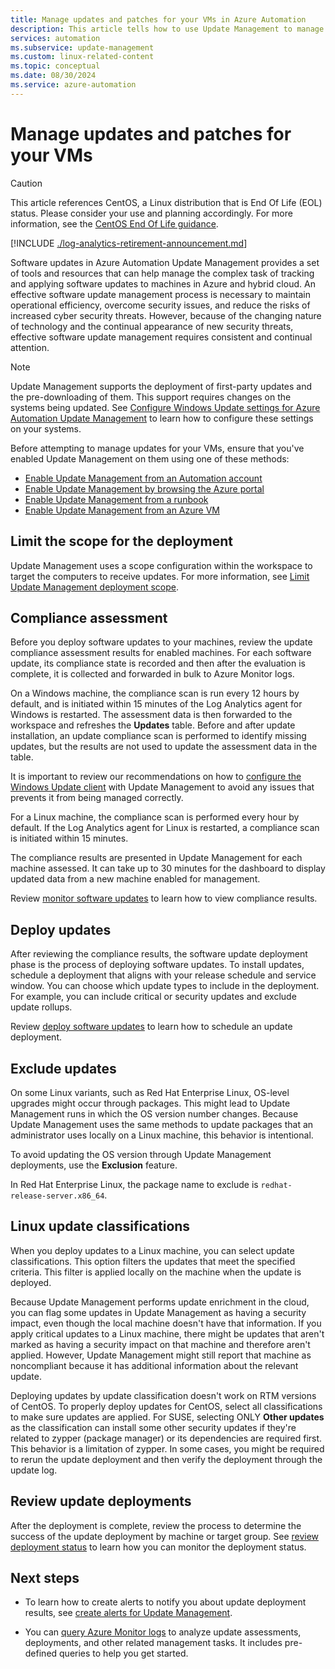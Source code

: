 ```yaml
---
title: Manage updates and patches for your VMs in Azure Automation
description: This article tells how to use Update Management to manage updates and patches for your Azure and non-Azure VMs.
services: automation
ms.subservice: update-management
ms.custom: linux-related-content
ms.topic: conceptual
ms.date: 08/30/2024
ms.service: azure-automation
---
```


# Manage updates and patches for your VMs

> [!CAUTION]
> This article references CentOS, a Linux distribution that is End Of Life (EOL) status. Please consider your use and planning accordingly. For more information, see the [CentOS End Of Life guidance](/azure/virtual-machines/workloads/centos/centos-end-of-life).

[!INCLUDE [./log-analytics-retirement-announcement.md](../includes/log-analytics-retirement-announcement.md)]

Software updates in Azure Automation Update Management provides a set of tools and resources that can help manage the complex task of tracking and applying software updates to machines in Azure and hybrid cloud. An effective software update management process is necessary to maintain operational efficiency, overcome security issues, and reduce the risks of increased cyber security threats. However, because of the changing nature of technology and the continual appearance of new security threats, effective software update management requires consistent and continual attention.

> [!NOTE]
> Update Management supports the deployment of first-party updates and the pre-downloading of them. This support requires changes on the systems being updated. See [Configure Windows Update settings for Azure Automation Update Management](configure-wuagent.md) to learn how to configure these settings on your systems.

Before attempting to manage updates for your VMs, ensure that you've enabled Update Management on them using one of these methods:

* [Enable Update Management from an Automation account](enable-from-automation-account.md)
* [Enable Update Management by browsing the Azure portal](enable-from-portal.md)
* [Enable Update Management from a runbook](enable-from-runbook.md)
* [Enable Update Management from an Azure VM](enable-from-vm.md)

## <a name="scope-configuration"></a>Limit the scope for the deployment

Update Management uses a scope configuration within the workspace to target the computers to receive updates. For more information, see [Limit Update Management deployment scope](scope-configuration.md).

## Compliance assessment

Before you deploy software updates to your machines, review the update compliance assessment results for enabled machines. For each software update, its compliance state is recorded and then after the evaluation is complete, it is collected and forwarded in bulk to Azure Monitor logs.

On a Windows machine, the compliance scan is run every 12 hours by default, and is initiated within 15 minutes of the Log Analytics agent for Windows is restarted. The assessment data is then forwarded to the workspace and refreshes the **Updates** table. Before and after update installation, an update compliance scan is performed to identify missing updates, but the results are not used to update the assessment data in the table.

It is important to review our recommendations on how to [configure the Windows Update client](configure-wuagent.md) with Update Management to avoid any issues that prevents it from being managed correctly.

For a Linux machine, the compliance scan is performed every hour by default. If the Log Analytics agent for Linux is restarted, a compliance scan is initiated within 15 minutes.

The compliance results are presented in Update Management for each machine assessed. It can take up to 30 minutes for the dashboard to display updated data from a new machine enabled for management.

Review [monitor software updates](view-update-assessments.md) to learn how to view compliance results.

## Deploy updates

After reviewing the compliance results, the software update deployment phase is the process of deploying software updates. To install updates, schedule a deployment that aligns with your release schedule and service window. You can choose which update types to include in the deployment. For example, you can include critical or security updates and exclude update rollups.

Review [deploy software updates](deploy-updates.md) to learn how to schedule an update deployment.

## Exclude updates

On some Linux variants, such as Red Hat Enterprise Linux, OS-level upgrades might occur through packages. This might lead to Update Management runs in which the OS version number changes. Because Update Management uses the same methods to update packages that an administrator uses locally on a Linux machine, this behavior is intentional.

To avoid updating the OS version through Update Management deployments, use the **Exclusion** feature.

In Red Hat Enterprise Linux, the package name to exclude is `redhat-release-server.x86_64`.

## Linux update classifications

When you deploy updates to a Linux machine, you can select update classifications. This option filters the updates that meet the specified criteria. This filter is applied locally on the machine when the update is deployed.

Because Update Management performs update enrichment in the cloud, you can flag some updates in Update Management as having a security impact, even though the local machine doesn't have that information. If you apply critical updates to a Linux machine, there might be updates that aren't marked as having a security impact on that machine and therefore aren't applied. However, Update Management might still report that machine as noncompliant because it has additional information about the relevant update.

Deploying updates by update classification doesn't work on RTM versions of CentOS. To properly deploy updates for CentOS, select all classifications to make sure updates are applied. For SUSE, selecting ONLY **Other updates** as the classification can install some other security updates if they're related to zypper (package manager) or its dependencies are required first. This behavior is a limitation of zypper. In some cases, you might be required to rerun the update deployment and then verify the deployment through the update log.

## Review update deployments

After the deployment is complete, review the process to determine the success of the update deployment by machine or target group. See [review deployment status](deploy-updates.md#check-deployment-status) to learn how you can monitor the deployment status.

## Next steps

* To learn how to create alerts to notify you about update deployment results, see [create alerts for Update Management](configure-alerts.md).

* You can [query Azure Monitor logs](query-logs.md) to analyze update assessments, deployments, and other related management tasks. It includes pre-defined queries to help you get started.
